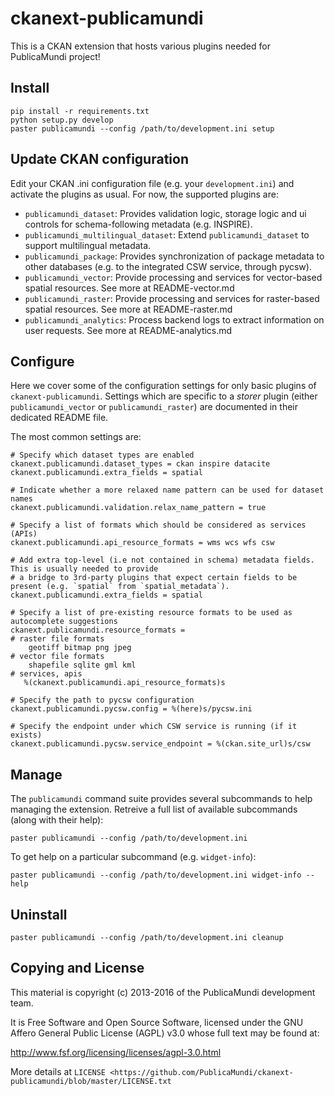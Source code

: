 ckanext-publicamundi
====================

This is a CKAN extension that hosts various plugins needed for PublicaMundi project!

Install
-------

    pip install -r requirements.txt
    python setup.py develop
    paster publicamundi --config /path/to/development.ini setup


Update CKAN configuration
-------------------------

Edit your CKAN .ini configuration file (e.g. your `development.ini`) and activate the
plugins as usual. For now, the supported plugins are:

 * `publicamundi_dataset`: Provides validation logic, storage logic and ui controls for schema-following metadata (e.g. INSPIRE).
 * `publicamundi_multilingual_dataset`: Extend `publicamundi_dataset` to support multilingual metadata.
 * `publicamundi_package`: Provides synchronization of package metadata to other databases (e.g. to the integrated CSW service, through pycsw).
 * `publicamundi_vector`: Provide processing and services for vector-based spatial resources. See more at README-vector.md
 * `publicamundi_raster`: Provide processing and services for raster-based spatial resources. See more at README-raster.md 
 * `publicamundi_analytics`: Process backend logs to extract information on user requests. See more at README-analytics.md 


Configure
---------

Here we cover some of the configuration settings for only basic plugins of `ckanext-publicamundi`. Settings which are specific to a _storer_ plugin (either 
`publicamundi_vector` or `publicamundi_raster`) are documented in their dedicated README file.

The most common settings are:

    # Specify which dataset types are enabled
    ckanext.publicamundi.dataset_types = ckan inspire datacite
    ckanext.publicamundi.extra_fields = spatial
    
    # Indicate whether a more relaxed name pattern can be used for dataset names
    ckanext.publicamundi.validation.relax_name_pattern = true 
    
    # Specify a list of formats which should be considered as services (APIs)
    ckanext.publicamundi.api_resource_formats = wms wcs wfs csw

    # Add extra top-level (i.e not contained in schema) metadata fields. This is usually needed to provide 
    # a bridge to 3rd-party plugins that expect certain fields to be present (e.g. `spatial` from `spatial_metadata`).
    ckanext.publicamundi.extra_fields = spatial

    # Specify a list of pre-existing resource formats to be used as autocomplete suggestions
    ckanext.publicamundi.resource_formats = 
    # raster file formats 
        geotiff bitmap png jpeg
    # vector file formats
        shapefile sqlite gml kml
    # services, apis
       %(ckanext.publicamundi.api_resource_formats)s

    # Specify the path to pycsw configuration 
    ckanext.publicamundi.pycsw.config = %(here)s/pycsw.ini

    # Specify the endpoint under which CSW service is running (if it exists)
    ckanext.publicamundi.pycsw.service_endpoint = %(ckan.site_url)s/csw

Manage
------

The `publicamundi` command suite provides several subcommands to help managing the extension. Retreive a full list of available subcommands (along with their help):

    paster publicamundi --config /path/to/development.ini

To get help on a particular subcommand (e.g. `widget-info`):

    paster publicamundi --config /path/to/development.ini widget-info --help
    
Uninstall
---------

    paster publicamundi --config /path/to/development.ini cleanup

Copying and License
-------------------

This material is copyright (c) 2013-2016 of the PublicaMundi development team.

It is Free Software and Open Source Software, licensed under the GNU Affero General Public License (AGPL) v3.0
whose full text may be found at:

http://www.fsf.org/licensing/licenses/agpl-3.0.html

More details at `LICENSE <https://github.com/PublicaMundi/ckanext-publicamundi/blob/master/LICENSE.txt`
